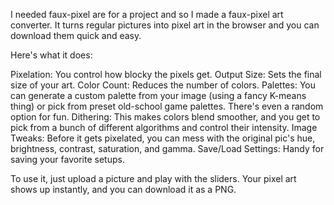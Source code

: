 I needed faux-pixel are for a project and so I made a faux-pixel art converter. It turns regular pictures into pixel art in the browser and you can download them quick and easy.

Here's what it does:

Pixelation: You control how blocky the pixels get.
Output Size: Sets the final size of your art.
Color Count: Reduces the number of colors.
Palettes: You can generate a custom palette from your image (using a fancy K-means thing) or pick from preset old-school game palettes. There's even a random option for fun.
Dithering: This makes colors blend smoother, and you get to pick from a bunch of different algorithms and control their intensity.
Image Tweaks: Before it gets pixelated, you can mess with the original pic's hue, brightness, contrast, saturation, and gamma.
Save/Load Settings: Handy for saving your favorite setups.

To use it, just upload a picture and play with the sliders. Your pixel art shows up instantly, and you can download it as a PNG.